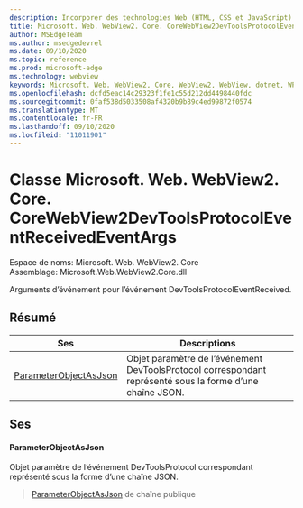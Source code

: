 ```yaml
---
description: Incorporer des technologies Web (HTML, CSS et JavaScript) dans vos applications natives avec le contrôle Microsoft Edge WebView2
title: Microsoft. Web. WebView2. Core. CoreWebView2DevToolsProtocolEventReceivedEventArgs
author: MSEdgeTeam
ms.author: msedgedevrel
ms.date: 09/10/2020
ms.topic: reference
ms.prod: microsoft-edge
ms.technology: webview
keywords: Microsoft. Web. WebView2, Core, WebView2, WebView, dotnet, WPF, WinForms, application, Edge, CoreWebView2, CoreWebView2Controller, contrôle de navigateur, Edge html, Microsoft. Web. WebView2. Core. CoreWebView2DevToolsProtocolEventReceivedEventArgs
ms.openlocfilehash: dcfd5eac14c29323f1fe1c55d212dd4498440fdc
ms.sourcegitcommit: 0faf538d5033508af4320b9b89c4ed99872f0574
ms.translationtype: MT
ms.contentlocale: fr-FR
ms.lasthandoff: 09/10/2020
ms.locfileid: "11011901"
---
```

# Classe Microsoft. Web. WebView2. Core. CoreWebView2DevToolsProtocolEventReceivedEventArgs 

Espace de noms: Microsoft. Web. WebView2. Core \
Assemblage: Microsoft.Web.WebView2.Core.dll

Arguments d’événement pour l’événement DevToolsProtocolEventReceived.

## Résumé

 Ses                        | Descriptions
--------------------------------|---------------------------------------------
[ParameterObjectAsJson](#parameterobjectasjson) | Objet paramètre de l’événement DevToolsProtocol correspondant représenté sous la forme d’une chaîne JSON.

## Ses

#### ParameterObjectAsJson 

Objet paramètre de l’événement DevToolsProtocol correspondant représenté sous la forme d’une chaîne JSON.

> [ParameterObjectAsJson](#parameterobjectasjson) de chaîne publique

